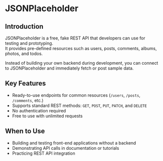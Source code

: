 # JSONPlaceholder 

## Introduction

JSONPlaceholder is a free, fake REST API that developers can use for testing and prototyping.  
It provides pre-defined resources such as users, posts, comments, albums, photos, and todos.

Instead of building your own backend during development, you can connect to JSONPlaceholder and immediately fetch or post sample data.

## Key Features
- Ready-to-use endpoints for common resources (`/users`, `/posts`, `/comments`, etc.)
- Supports standard REST methods: `GET`, `POST`, `PUT`, `PATCH`, and `DELETE`
- No authentication required
- Free to use with unlimited requests

## When to Use
- Building and testing front-end applications without a backend
- Demonstrating API calls in documentation or tutorials
- Practicing REST API integration